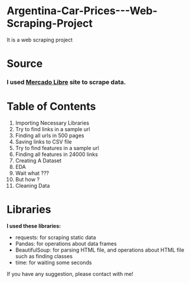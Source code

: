 # Argentina-Car-Prices---Web-Scraping-Project
It is a web scraping project

# Source

### **I used [Mercado Libre](https://mercadolibre.com/) site to scrape data.**


# Table of Contents
1. Importing Necessary Libraries
2. Try to find links in a sample url
3. Finding all urls in 500 pages
4. Saving links to CSV file
5. Try to find features in a sample url
6. Finding all features in 24000 links
7. Creating A Dataset
8. EDA
9. Wait what ???
10. But how ?
11. Cleaning Data


# Libraries
**I used these libraries:**
- requests: for scraping static data
- Pandas: for operations about data frames
- BeautifulSoup: for parsing HTML file, and operations about HTML file such as finding classes
- time: for waiting some seconds



If you have any suggestion, please contact with me!
